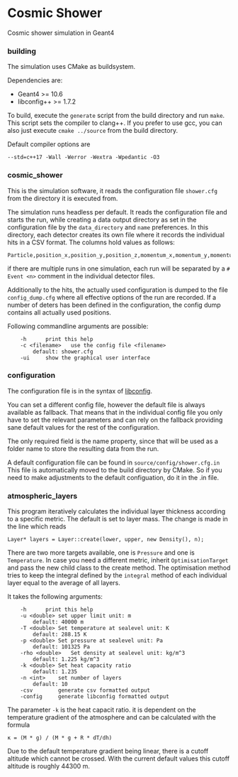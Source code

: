 # Cosmic Shower
Cosmic shower simulation in Geant4

### building
The simulation uses CMake as buildsystem.

Dependencies are: 
- Geant4 >= 10.6
- libconfig++ >= 1.7.2

To build, execute the `generate` script from the build directory and run `make`. This script sets the compiler to clang++. If you prefer to use gcc, you can also just execute `cmake ../source` from the build directory.

Default compiler options are
```
--std=c++17 -Wall -Werror -Wextra -Wpedantic -O3
```


### cosmic_shower

This is the simulation software, it reads the configuration file `shower.cfg` from the directory it is executed from.

The simulation runs headless per default. It reads the configuration file and starts the run, while creating a data output directory as set in the configuration file by the `data_directory` and `name` preferences. In this directory, each detector creates its own file where it records the individual hits in a CSV format.
The columns hold values as follows:
```
Particle,position_x,position_y,position_z,momentum_x,momentum_y,momentum_z,momentum_magnitude,global_time,local_time,proper_time 
```
if there are multiple runs in one simulation, each run will be separated by a `# Event <n>` comment in the individual detector files.

Additionally to the hits, the actually used configuration is dumped to the file `config_dump.cfg` where all effective options of the run are recorded. If a number of deters has been defined in the configuration, the config dump contains all actually used positions.

Following commandline arguments are possible:
```
	-h		print this help
	-c <filename>	use the config file <filename>
		default: shower.cfg
	-ui		show the graphical user interface
```

### configuration

The configuration file is in the syntax of [libconfig](http://hyperrealm.com/libconfig/libconfig_manual.html#Configuration-Files).

You can set a different config file, however the default file is always available as fallback. That means that in the individual config file you only have to set the relevant parameters and can rely on the fallback providing sane default values for the rest of the configuration.

The only required field is the name property, since that will be used as a folder name to store the resulting data from the run.

A default configuration file can be found in `source/config/shower.cfg.in` This file is automatically moved to the build directory by CMake. So if you need to make adjustments to the default configuation, do it in the .in file.

### atmospheric_layers

This program iteratively calculates the individual layer thickness according to a specific metric.
The default is set to layer mass. The change is made in the line which reads
```
Layer* layers = Layer::create(lower, upper, new Density(), n);
```
There are two more targets available, one is `Pressure` and one is `Temperature`.
In case you need a different metric, inherit `OptimisationTarget` and pass the new child class to the create method.
The optimisation method tries to keep the integral defined by the `integral` method of each individual layer equal to the average of all layers.

It takes the following arguments:
```
	-h		print this help
	-u <double>	set upper limit unit: m
		default: 40000 m
	-T <double>	Set temperature at sealevel unit: K
		default: 288.15 K
	-p <double>	Set pressure at sealevel unit: Pa
		default: 101325 Pa
	-rho <double>	Set density at sealevel unit: kg/m^3
		default: 1.225 kg/m^3
	-k <double>	Set heat capacity ratio
		default: 1.235
	-n <int>	set number of layers
		default: 10
	-csv		generate csv formatted output
	-config		generate libconfig formatted output
```
The parameter `-k` is the heat capacit ratio. it is dependent on the temperature gradient of the atmosphere and can be calculated with the formula
```
κ = (M * g) / (M * g + R * dT/dh)
```
Due to the default temperature gradient being linear, there is a cutoff altitude which cannot be crossed.
With the current default values this cutoff altitude is roughly 44300 m.
